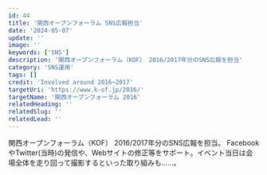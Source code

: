 ```yaml
---
id: 44
title: '関西オープンフォーラム SNS広報担当'
date: '2024-05-07'
update: ''
image: ''
keywords: ['SNS']
description: '関西オープンフォーラム（KOF） 2016/2017年分のSNS広報を担当'
category: 'SNS運用'
tags: []
credit: 'Involved around 2016~2017'
targetUri: 'https://www.k-of.jp/2016/'
targetName: '関西オープンフォーラム 2016'
relatedHeading: ''
relatedSlug: ''
relatedLead: ''
---
```

関西オープンフォーラム（KOF） 2016/2017年分のSNS広報を担当。
FacebookやTwitter(当時)の発信や、Webサイトの修正等をサポート。イベント当日は会場全体を走り回って撮影するといった取り組みも......。